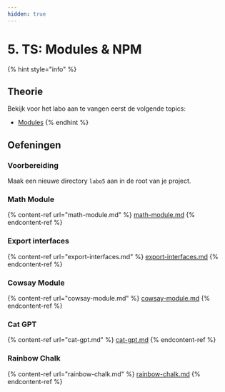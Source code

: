 ```yaml
---
hidden: true
---
```


# 5. TS: Modules & NPM

{% hint style="info" %}
## Theorie

Bekijk voor het labo aan te vangen eerst de volgende topics:

* [Modules](../../nodejs-+-typescript/modules.md)
{% endhint %}

## Oefeningen

### Voorbereiding

Maak een nieuwe directory `labo5` aan in de root van je project.

### Math Module

{% content-ref url="math-module.md" %}
[math-module.md](math-module.md)
{% endcontent-ref %}

### Export interfaces

{% content-ref url="export-interfaces.md" %}
[export-interfaces.md](export-interfaces.md)
{% endcontent-ref %}

### Cowsay Module

{% content-ref url="cowsay-module.md" %}
[cowsay-module.md](cowsay-module.md)
{% endcontent-ref %}

### Cat GPT

{% content-ref url="cat-gpt.md" %}
[cat-gpt.md](cat-gpt.md)
{% endcontent-ref %}

### Rainbow Chalk

{% content-ref url="rainbow-chalk.md" %}
[rainbow-chalk.md](rainbow-chalk.md)
{% endcontent-ref %}
